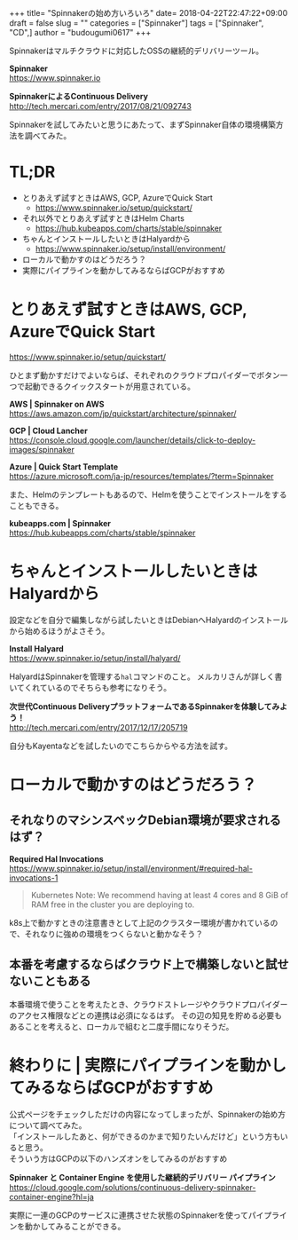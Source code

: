 +++
title= "Spinnakerの始め方いろいろ"
date= 2018-04-22T22:47:22+09:00
draft = false
slug = ""
categories = ["Spinnaker"]
tags = ["Spinnaker", "CD",]
author = "budougumi0617"
+++



Spinnakerはマルチクラウドに対応したOSSの継続的デリバリーツール。

**Spinnaker**  
https://www.spinnaker.io

**SpinnakerによるContinuous Delivery**  
http://tech.mercari.com/entry/2017/08/21/092743

Spinnakerを試してみたいと思うにあたって、まずSpinnaker自体の環境構築方法を調べてみた。


# TL;DR
- とりあえず試すときはAWS, GCP, AzureでQuick Start
  - https://www.spinnaker.io/setup/quickstart/
- それ以外でとりあえず試すときはHelm Charts
  - https://hub.kubeapps.com/charts/stable/spinnaker
- ちゃんとインストールしたいときはHalyardから
  - https://www.spinnaker.io/setup/install/environment/
- ローカルで動かすのはどうだろう？
- 実際にパイプラインを動かしてみるならばGCPがおすすめ

# とりあえず試すときはAWS, GCP, AzureでQuick Start
https://www.spinnaker.io/setup/quickstart/

ひとまず動かすだけでよいならば、それぞれのクラウドプロパイダーでボタン一つで起動できるクイックスタートが用意されている。

**AWS | Spinnaker on AWS**  
https://aws.amazon.com/jp/quickstart/architecture/spinnaker/

**GCP | Cloud Lancher**  
https://console.cloud.google.com/launcher/details/click-to-deploy-images/spinnaker

**Azure | Quick Start Template**  
https://azure.microsoft.com/ja-jp/resources/templates/?term=Spinnaker

また、Helmのテンプレートもあるので、Helmを使うことでインストールをすることもできる。

**kubeapps.com | Spinnaker**  
https://hub.kubeapps.com/charts/stable/spinnaker

# ちゃんとインストールしたいときはHalyardから
設定などを自分で編集しながら試したいときはDebianへHalyardのインストールから始めるほうがよさそう。

**Install Halyard**  
https://www.spinnaker.io/setup/install/halyard/

HalyardはSpinnakerを管理する`hal`コマンドのこと。
メルカリさんが詳しく書いてくれているのでそちらも参考になりそう。

**次世代Continuous DeliveryプラットフォームであるSpinnakerを体験してみよう！**  
http://tech.mercari.com/entry/2017/12/17/205719

自分もKayentaなどを試したいのでこちらからやる方法を試す。

# ローカルで動かすのはどうだろう？

## それなりのマシンスペックDebian環境が要求されるはず？

**Required Hal Invocations**  
https://www.spinnaker.io/setup/install/environment/#required-hal-invocations-1

> Kubernetes Note: We recommend having at least 4 cores and 8 GiB of RAM free in the cluster you are deploying to.

k8s上で動かすときの注意書きとして上記のクラスター環境が書かれているので、それなりに強めの環境をつくらないと動かなそう？

## 本番を考慮するならばクラウド上で構築しないと試せないこともある

本番環境で使うことを考えたとき、クラウドストレージやクラウドプロパイダーのアクセス権限などとの連携は必須になるはず。
その辺の知見を貯める必要もあることを考えると、ローカルで組むと二度手間になりそうだ。


# 終わりに | 実際にパイプラインを動かしてみるならばGCPがおすすめ
公式ページをチェックしただけの内容になってしまったが、Spinnakerの始め方について調べてみた。  
「インストールしたあと、何ができるのかまで知りたいんだけど」という方もいると思う。  
そういう方はGCPの以下のハンズオンをしてみるのがおすすめ

**Spinnaker と Container Engine を使用した継続的デリバリー パイプライン**  
https://cloud.google.com/solutions/continuous-delivery-spinnaker-container-engine?hl=ja

実際に一連のGCPのサービスに連携させた状態のSpinnakerを使ってパイプラインを動かしてみることができる。


